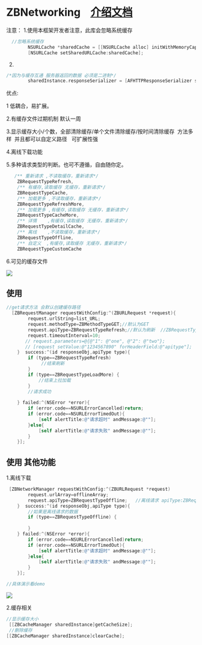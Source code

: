 # ZBNetworking    [介绍文档](http://www.jianshu.com/p/55cda3341d11)

注意：
1.使用本框架开发者注意，此库会忽略系统缓存

```objective-c
  //忽略系统缓存
        NSURLCache *sharedCache = [[NSURLCache alloc] initWithMemoryCapacity:0 diskCapacity:0 diskPath:nil];
        [NSURLCache setSharedURLCache:sharedCache];
```
2.
```objective-c
/*因为与缓存互通 服务器返回的数据 必须是二进制*/
        sharedInstance.responseSerializer = [AFHTTPResponseSerializer serializer];
 ```
优点:

1 低耦合，易扩展。

2.有缓存文件过期机制 默认一周

3.显示缓存大小/个数，全部清除缓存/单个文件清除缓存/按时间清除缓存  方法多样  并且都可以自定义路径   可扩展性强

4.离线下载功能 

5.多种请求类型的判断。也可不遵循，自由随你定。

```objective-c
   /** 重新请求 ,不读取缓存，重新请求*/
    ZBRequestTypeRefresh,
    /** 有缓存,读取缓存 无缓存，重新请求*/
    ZBRequestTypeCache,
    /** 加载更多 ,不读取缓存，重新请求*/
    ZBRequestTypeRefreshMore,
    /** 加载更多 ,有缓存,读取缓存 无缓存，重新请求*/
    ZBRequestTypeCacheMore,
    /** 详情    ,有缓存,读取缓存 无缓存，重新请求*/
    ZBRequestTypeDetailCache,
    /** 离线    ,不读取缓存，重新请求*/
    ZBRequestTypeOffline,
    /** 自定义  ,有缓存,读取缓存 无缓存，重新请求*/
    ZBRequestTypeCustomCache
```
6.可见的缓存文件

![](http://a3.qpic.cn/psb?/V12I5WUv0Ual5v/uls*nG1YySR.EpyYI8*lFu9kW.lwzjgW.cnPbGMUBG8!/b/dPgAAAAAAAAA&bo=aAHwAAAAAAACDLE!&rf=viewer_4)

## 使用 
```objective-c
//get请求方法 会默认创建缓存路径    
  [ZBRequestManager requestWithConfig:^(ZBURLRequest *request){
        request.urlString=list_URL;
        request.methodType=ZBMethodTypeGET;//默认为GET
        request.apiType=ZBRequestTypeRefresh;//默认为刷新  //ZBRequestTypeCache为使用缓存
        request.timeoutInterval=10;
       // request.parameters=@{@"1": @"one", @"2": @"two"};
       // [request setValue:@"1234567890" forHeaderField:@"apitype"];
    }  success:^(id responseObj,apiType type){
        if (type==ZBRequestTypeRefresh) 
             //结束刷新
        }
        if (type==ZBRequestTypeLoadMore) {
            //结束上拉加载
        }
        //请求成功
        
    } failed:^(NSError *error){
        if (error.code==NSURLErrorCancelled)return;
        if (error.code==NSURLErrorTimedOut){
            [self alertTitle:@"请求超时" andMessage:@""];
        }else{
            [self alertTitle:@"请求失败" andMessage:@""];
        }
    }];

```





## 使用 其他功能
1.离线下载


```objective-c
 [ZBNetworkManager requestWithConfig:^(ZBURLRequest *request)
        request.urlArray=offlineArray;
        request.apiType=ZBRequestTypeOffline;   //离线请求 apiType:ZBRequestTypeOffline
    }  success:^(id responseObj,apiType type){
        //如果是离线请求的数据
        if (type==ZBRequestTypeOffline) {
        
        } 
    } failed:^(NSError *error){
        if (error.code==NSURLErrorCancelled)return;
        if (error.code==NSURLErrorTimedOut){
            [self alertTitle:@"请求超时" andMessage:@""];
        }else{
            [self alertTitle:@"请求失败" andMessage:@""];
        }
    }];

//具体演示看demo
```
![](http://a3.qpic.cn/psb?/V12I5WUv0Ual5v/cY8K3L2*GJ9RO3i*z1If9XTmzas0cylmafMXWqdFe4o!/b/dK0AAAAAAAAA&bo=aAHwAAAAAAACLJE!&rf=viewer_4)


2.缓存相关
```objective-c
//显示缓存大小
 [[ZBCacheManager sharedInstance]getCacheSize];
 //删除缓存
[[ZBCacheManager sharedInstance]clearCache];
 ```
